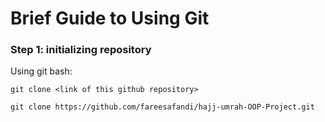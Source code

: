 # Brief Guide to Using Git

### Step 1: initializing repository

Using git bash: 

```
git clone <link of this github repository>

git clone https://github.com/fareesafandi/hajj-umrah-OOP-Project.git

```